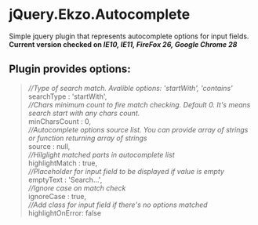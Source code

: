 jQuery.Ekzo.Autocomplete
========================

Simple jquery plugin that represents autocomplete options for input fields. <br />
<b>Current version checked on <i>IE10, IE11, FireFox 26, Google Chrome 28</i></b>

Plugin provides options:
-------------------------
><i>//Type of search match. Avalible options: 'startWith', 'contains'</i><br />
searchType      :  'startWith',   <br />
<i>//Chars minimum count to fire match checking. Default 0. It's means search start with any chars count.</i><br />
minCharsCount   :  0,              <br />
<i>//Autocomplete options source list. You can provide array of strings or function returning array of strings</i><br />
source          :  null,           <br />
<i>//Hilglight matched parts in autocomplete list</i><br />
highlightMatch  :  true,           <br />
<i>//Placeholder for input field to be displayed if value is empty</i><br />
emptyText       :  'Search...',    <br />
<i>//Ignore case on match check</i><br />
ignoreCase      :  true,           <br />
<i>//Add class for input field if there's no options matched</i><br />
highlightOnError:  false           <br />
